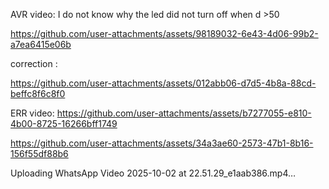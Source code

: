 AVR video: I do not know why the led did not turn off when d >50

https://github.com/user-attachments/assets/98189032-6e43-4d06-99b2-a7ea6415e06b

correction : 

https://github.com/user-attachments/assets/012abb06-d7d5-4b8a-88cd-beffc8f6c8f0

ERR video:
https://github.com/user-attachments/assets/b7277055-e810-4b00-8725-16266bff1749

https://github.com/user-attachments/assets/34a3ae60-2573-47b1-8b16-156f55df88b6



Uploading WhatsApp Video 2025-10-02 at 22.51.29_e1aab386.mp4…

